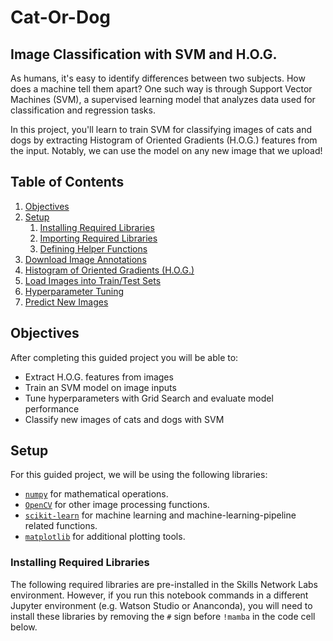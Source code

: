 # Cat-Or-Dog
Image Classification with SVM and H.O.G.
---
As humans, it's easy to identify differences between two subjects. How does a machine tell them apart? One such way is through Support Vector Machines (SVM), a supervised learning model that analyzes data used for classification and regression tasks. 

In this project, you'll learn to train SVM for classifying images of cats and dogs by extracting Histogram of Oriented Gradients (H.O.G.) features from the input. Notably, we can use the model on any new image that we upload!

## **Table of Contents**

<ol>
    <li><a href="https://#Objectives">Objectives</a></li>
    <li>
        <a href="https://#Setup">Setup</a>
        <ol>
            <li><a href="https://#Installing-Required-Libraries">Installing Required Libraries</a></li>
            <li><a href="https://#Importing-Required-Libraries">Importing Required Libraries</a></li>
            <li><a href="https://#Defining-Helper-Functions">Defining Helper Functions</a></li>
        </ol>
    </li>
    <li>
       <a href="https://#Download-Image-Annotations">Download Image Annotations</a>
    </li>
    <li>
       <a href="https://#Histogram-of-Oriented-Gradients-(H.O.G.)">Histogram of Oriented Gradients (H.O.G.)</a>
    </li>
    <li>
       <a href="https://#Load-Images-into-Train/Test-Sets">Load Images into Train/Test Sets</a>
    </li>
    <li>
       <a href="https://#Hyperparameter-Tuning">Hyperparameter Tuning</a>
    </li>
    <li>
       <a href="https://#Predict-New-Images">Predict New Images</a>
    </li>
</ol>


## Objectives

After completing this guided project you will be able to:

*   Extract H.O.G. features from images
*   Train an SVM model on image inputs
*   Tune hyperparameters with Grid Search and evaluate model performance
*   Classify new images of cats and dogs with SVM


## Setup
For this guided project, we will be using the following libraries:

*   [`numpy`](https://numpy.org/?utm_medium=Exinfluencer&utm_source=Exinfluencer&utm_content=000026UJ&utm_term=10006555&utm_id=NA-SkillsNetwork-Channel-SkillsNetworkCoursesIBMML0187ENSkillsNetwork31430127-2021-01-01) for mathematical operations.
*   [`OpenCV`](https://docs.opencv.org/4.x/index.html?utm_medium=Exinfluencer&utm_source=Exinfluencer&utm_content=000026UJ&utm_term=10006555&utm_id=NA-SkillsNetwork-Channel-SkillsNetworkCoursesIBMML0187ENSkillsNetwork31430127-2021-01-01) for other image processing functions.
*   [`scikit-learn`](https://scikit-learn.org/stable/?utm_medium=Exinfluencer&utm_source=Exinfluencer&utm_content=000026UJ&utm_term=10006555&utm_id=NA-SkillsNetwork-Channel-SkillsNetworkCoursesIBMML0187ENSkillsNetwork31430127-2021-01-01) for machine learning and machine-learning-pipeline related functions.
*   [`matplotlib`](https://matplotlib.org/?utm_medium=Exinfluencer&utm_source=Exinfluencer&utm_content=000026UJ&utm_term=10006555&utm_id=NA-SkillsNetwork-Channel-SkillsNetworkCoursesIBMML0187ENSkillsNetwork31430127-2021-01-01) for additional plotting tools.


### Installing Required Libraries

The following required libraries are pre-installed in the Skills Network Labs environment. However, if you run this notebook commands in a different Jupyter environment (e.g. Watson Studio or Ananconda), you will need to install these libraries by removing the `#` sign before `!mamba` in the code cell below.
